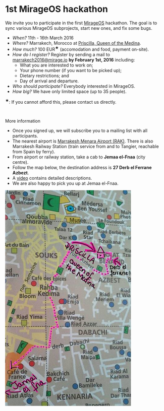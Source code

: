 # 1st MirageOS hackathon

We invite you to participate in the first [MirageOS](https://mirage.io)
hackathon.  The goal is to sync various MirageOS subprojects, start new ones,
and fix some bugs.

* *When?* 11th - 16th March 2016
* *Where?* Marrakech, Morocco at [Priscilla, Queen of the Medina](http://queenofthemedina.com/en/index.html).
* *How much?* 100 EUR<sup>&#9733;</sup> (accomodation and food, payment on-site).
* *How do I register?* Register by sending a mail to <marrakech2016@mirage.io> **by February 1st, 2016** including:
   * What you are interested to work on;
   * Your phone number (if you want to be picked up);
   * Dietary restrictions; and
   * Day of arrival and departure.
* *Who should participate?* Everybody interested in MirageOS.
* *How big?* We have only limited space (up to 35 people).

<sup>&#9733;</sup>: If you cannot afford this, please contact us directly.

<br/>

More information
* Once you signed up, we will subscribe you to a mailing list with all participants.
* The nearest airport is [Marrakesh Menara Airport (RAK)](https://en.wikipedia.org/wiki/Marrakesh_Menara_Airport).  There is also Marrakesh Railway Station (train service from and to Tangier, reachable from Spain by ferry).
* From airport or railway station, take a cab to **Jemaa el-Fnaa** (city centre).
* Follow the map below, the destination address is **27 Derb el Ferrane Azbezt**.
* A [video](https://www.youtube.com/watch?v=zgzwmyxlKBE) contains detailed descriptions.
* We are also happy to pick you up at Jemaa el-Fnaa.


![Map](https://raw.githubusercontent.com/mirage/marrakech2016/master/data/map.jpg)
